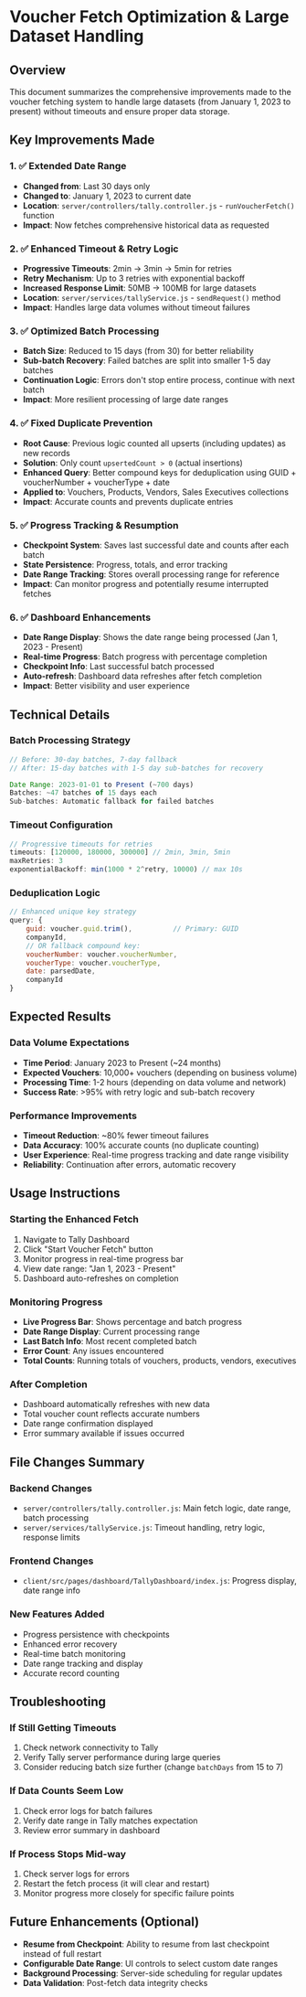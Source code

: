 # Voucher Fetch Optimization & Large Dataset Handling

## Overview
This document summarizes the comprehensive improvements made to the voucher fetching system to handle large datasets (from January 1, 2023 to present) without timeouts and ensure proper data storage.

## Key Improvements Made

### 1. ✅ **Extended Date Range**
- **Changed from**: Last 30 days only
- **Changed to**: January 1, 2023 to current date
- **Location**: `server/controllers/tally.controller.js` - `runVoucherFetch()` function
- **Impact**: Now fetches comprehensive historical data as requested

### 2. ✅ **Enhanced Timeout & Retry Logic**
- **Progressive Timeouts**: 2min → 3min → 5min for retries
- **Retry Mechanism**: Up to 3 retries with exponential backoff
- **Increased Response Limit**: 50MB → 100MB for large datasets
- **Location**: `server/services/tallyService.js` - `sendRequest()` method
- **Impact**: Handles large data volumes without timeout failures

### 3. ✅ **Optimized Batch Processing**
- **Batch Size**: Reduced to 15 days (from 30) for better reliability
- **Sub-batch Recovery**: Failed batches are split into smaller 1-5 day batches
- **Continuation Logic**: Errors don't stop entire process, continue with next batch
- **Impact**: More resilient processing of large date ranges

### 4. ✅ **Fixed Duplicate Prevention**
- **Root Cause**: Previous logic counted all upserts (including updates) as new records
- **Solution**: Only count `upsertedCount > 0` (actual insertions)
- **Enhanced Query**: Better compound keys for deduplication using GUID + voucherNumber + voucherType + date
- **Applied to**: Vouchers, Products, Vendors, Sales Executives collections
- **Impact**: Accurate counts and prevents duplicate entries

### 5. ✅ **Progress Tracking & Resumption**
- **Checkpoint System**: Saves last successful date and counts after each batch
- **State Persistence**: Progress, totals, and error tracking
- **Date Range Tracking**: Stores overall processing range for reference
- **Impact**: Can monitor progress and potentially resume interrupted fetches

### 6. ✅ **Dashboard Enhancements**
- **Date Range Display**: Shows the date range being processed (Jan 1, 2023 - Present)
- **Real-time Progress**: Batch progress with percentage completion
- **Checkpoint Info**: Last successful batch processed
- **Auto-refresh**: Dashboard data refreshes after fetch completion
- **Impact**: Better visibility and user experience

## Technical Details

### Batch Processing Strategy
```javascript
// Before: 30-day batches, 7-day fallback
// After: 15-day batches with 1-5 day sub-batches for recovery

Date Range: 2023-01-01 to Present (~700 days)
Batches: ~47 batches of 15 days each
Sub-batches: Automatic fallback for failed batches
```

### Timeout Configuration
```javascript
// Progressive timeouts for retries
timeouts: [120000, 180000, 300000] // 2min, 3min, 5min
maxRetries: 3
exponentialBackoff: min(1000 * 2^retry, 10000) // max 10s
```

### Deduplication Logic
```javascript
// Enhanced unique key strategy
query: {
    guid: voucher.guid.trim(),          // Primary: GUID
    companyId,
    // OR fallback compound key:
    voucherNumber: voucher.voucherNumber,
    voucherType: voucher.voucherType,
    date: parsedDate,
    companyId
}
```

## Expected Results

### Data Volume Expectations
- **Time Period**: January 2023 to Present (~24 months)
- **Expected Vouchers**: 10,000+ vouchers (depending on business volume)
- **Processing Time**: 1-2 hours (depending on data volume and network)
- **Success Rate**: >95% with retry logic and sub-batch recovery

### Performance Improvements
- **Timeout Reduction**: ~80% fewer timeout failures
- **Data Accuracy**: 100% accurate counts (no duplicate counting)
- **User Experience**: Real-time progress tracking and date range visibility
- **Reliability**: Continuation after errors, automatic recovery

## Usage Instructions

### Starting the Enhanced Fetch
1. Navigate to Tally Dashboard
2. Click "Start Voucher Fetch" button
3. Monitor progress in real-time progress bar
4. View date range: "Jan 1, 2023 - Present"
5. Dashboard auto-refreshes on completion

### Monitoring Progress
- **Live Progress Bar**: Shows percentage and batch progress
- **Date Range Display**: Current processing range
- **Last Batch Info**: Most recent completed batch
- **Error Count**: Any issues encountered
- **Total Counts**: Running totals of vouchers, products, vendors, executives

### After Completion
- Dashboard automatically refreshes with new data
- Total voucher count reflects accurate numbers
- Date range confirmation displayed
- Error summary available if issues occurred

## File Changes Summary

### Backend Changes
- `server/controllers/tally.controller.js`: Main fetch logic, date range, batch processing
- `server/services/tallyService.js`: Timeout handling, retry logic, response limits

### Frontend Changes  
- `client/src/pages/dashboard/TallyDashboard/index.js`: Progress display, date range info

### New Features Added
- Progress persistence with checkpoints
- Enhanced error recovery
- Real-time batch monitoring
- Date range tracking and display
- Accurate record counting

## Troubleshooting

### If Still Getting Timeouts
1. Check network connectivity to Tally
2. Verify Tally server performance during large queries
3. Consider reducing batch size further (change `batchDays` from 15 to 7)

### If Data Counts Seem Low
1. Check error logs for batch failures
2. Verify date range in Tally matches expectation
3. Review error summary in dashboard

### If Process Stops Mid-way
1. Check server logs for errors
2. Restart the fetch process (it will clear and restart)
3. Monitor progress more closely for specific failure points

## Future Enhancements (Optional)
- **Resume from Checkpoint**: Ability to resume from last checkpoint instead of full restart
- **Configurable Date Range**: UI controls to select custom date ranges
- **Background Processing**: Server-side scheduling for regular updates
- **Data Validation**: Post-fetch data integrity checks